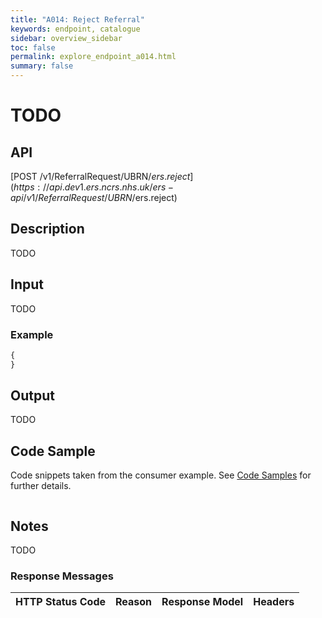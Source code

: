 ```yaml
---
title: "A014: Reject Referral"
keywords: endpoint, catalogue
sidebar: overview_sidebar
toc: false
permalink: explore_endpoint_a014.html
summary: false
---
```


# TODO

## API
[POST /v1/ReferralRequest/UBRN/$ers.reject](https://api.dev1.ers.ncrs.nhs.uk/ers-api/v1/ReferralRequest/UBRN/$ers.reject)

## Description
TODO

## Input
TODO

### Example
```javascript
{
}
```

## Output
TODO

## Code Sample
Code snippets taken from the consumer example. See [Code Samples](https://developer.nhs.uk/library/systems/e-rs/ecosystem/develop/code/) for further details.

```javascript
```

## Notes
TODO

### Response Messages

HTTP Status Code | Reason | Response Model | Headers
---------------- | ------ | -------------- | -------
